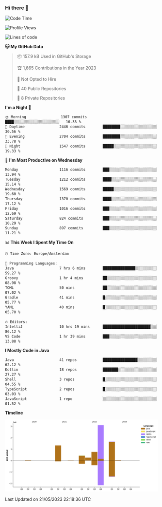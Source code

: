### Hi there 👋


<!--START_SECTION:waka-->
![Code Time](http://img.shields.io/badge/Code%20Time-3%2C218%20hrs%202%20mins-blue)

![Profile Views](http://img.shields.io/badge/Profile%20Views-3-blue)

![Lines of code](https://img.shields.io/badge/From%20Hello%20World%20I%27ve%20Written-7.6%20million%20lines%20of%20code-blue)

**🐱 My GitHub Data** 

> 📦 157.9 kB Used in GitHub's Storage 
 > 
> 🏆 1,665 Contributions in the Year 2023
 > 
> 🚫 Not Opted to Hire
 > 
> 📜 40 Public Repositories 
 > 
> 🔑 8 Private Repositories 
 > 
**I'm a Night 🦉** 

```text
🌞 Morning                1307 commits        ████░░░░░░░░░░░░░░░░░░░░░   16.33 % 
🌆 Daytime                2446 commits        ████████░░░░░░░░░░░░░░░░░   30.56 % 
🌃 Evening                2704 commits        ████████░░░░░░░░░░░░░░░░░   33.78 % 
🌙 Night                  1547 commits        █████░░░░░░░░░░░░░░░░░░░░   19.33 % 
```
📅 **I'm Most Productive on Wednesday** 

```text
Monday                   1116 commits        ███░░░░░░░░░░░░░░░░░░░░░░   13.94 % 
Tuesday                  1212 commits        ████░░░░░░░░░░░░░░░░░░░░░   15.14 % 
Wednesday                1569 commits        █████░░░░░░░░░░░░░░░░░░░░   19.60 % 
Thursday                 1370 commits        ████░░░░░░░░░░░░░░░░░░░░░   17.12 % 
Friday                   1016 commits        ███░░░░░░░░░░░░░░░░░░░░░░   12.69 % 
Saturday                 824 commits         ███░░░░░░░░░░░░░░░░░░░░░░   10.29 % 
Sunday                   897 commits         ███░░░░░░░░░░░░░░░░░░░░░░   11.21 % 
```


📊 **This Week I Spent My Time On** 

```text
🕑︎ Time Zone: Europe/Amsterdam

💬 Programming Languages: 
Java                     7 hrs 6 mins        ███████████████░░░░░░░░░░   59.27 % 
Groovy                   1 hr 4 mins         ██░░░░░░░░░░░░░░░░░░░░░░░   08.98 % 
TOML                     50 mins             ██░░░░░░░░░░░░░░░░░░░░░░░   07.02 % 
Gradle                   41 mins             █░░░░░░░░░░░░░░░░░░░░░░░░   05.77 % 
YAML                     40 mins             █░░░░░░░░░░░░░░░░░░░░░░░░   05.70 % 

🔥 Editors: 
IntelliJ                 10 hrs 19 mins      ██████████████████████░░░   86.12 % 
VS Code                  1 hr 39 mins        ███░░░░░░░░░░░░░░░░░░░░░░   13.88 % 
```

**I Mostly Code in Java** 

```text
Java                     41 repos            ████████████████░░░░░░░░░   62.12 % 
Kotlin                   18 repos            ███████░░░░░░░░░░░░░░░░░░   27.27 % 
Shell                    3 repos             █░░░░░░░░░░░░░░░░░░░░░░░░   04.55 % 
TypeScript               2 repos             █░░░░░░░░░░░░░░░░░░░░░░░░   03.03 % 
JavaScript               1 repo              ░░░░░░░░░░░░░░░░░░░░░░░░░   01.52 % 
```



**Timeline**

![Lines of Code chart](https://raw.githubusercontent.com/powercasgamer/powercasgamer/master/assets/bar_graph.png)


 Last Updated on 21/05/2023 22:18:36 UTC
<!--END_SECTION:waka-->
